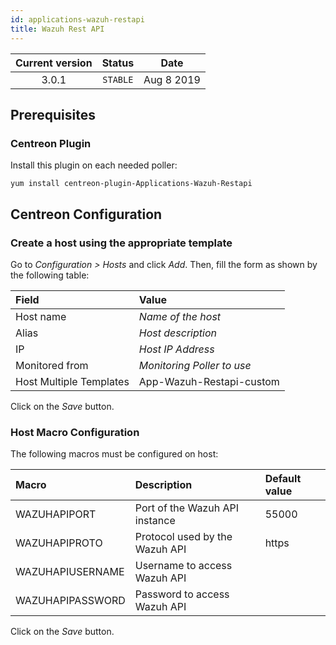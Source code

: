 ```yaml
---
id: applications-wazuh-restapi
title: Wazuh Rest API
---
```


| Current version | Status | Date |
| :-: | :-: | :-: |
| 3.0.1 | `STABLE` | Aug  8 2019 |

## Prerequisites

### Centreon Plugin

Install this plugin on each needed poller:

``` shell
yum install centreon-plugin-Applications-Wazuh-Restapi
```

## Centreon Configuration

### Create a host using the appropriate template

Go to *Configuration \> Hosts* and click *Add*. Then, fill the form as shown by the following table:

| Field                   | Value                      |
| :---------------------- | :------------------------- |
| Host name               | *Name of the host*         |
| Alias                   | *Host description*         |
| IP                      | *Host IP Address*          |
| Monitored from          | *Monitoring Poller to use* |
| Host Multiple Templates | App-Wazuh-Restapi-custom   |

Click on the *Save* button.

### Host Macro Configuration

The following macros must be configured on host:

| Macro            | Description                    | Default value |
| :--------------- | :----------------------------- | :------------ |
| WAZUHAPIPORT     | Port of the Wazuh API instance | 55000         |
| WAZUHAPIPROTO    | Protocol used by the Wazuh API | https         |
| WAZUHAPIUSERNAME | Username to access Wazuh API   |               |
| WAZUHAPIPASSWORD | Password to access Wazuh API   |               |

Click on the *Save* button.

